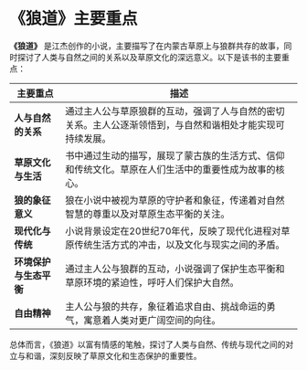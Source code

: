 # 《狼道》主要重点

**《狼道》** 是江杰创作的小说，主要描写了在内蒙古草原上与狼群共存的故事，同时探讨了人类与自然之间的关系以及草原文化的深远意义。以下是该书的主要重点：

| 主要重点                                     | 描述                                             |
|--------------------------------------------|--------------------------------------------------|
| **人与自然的关系**                     | 通过主人公与草原狼群的互动，强调了人与自然的密切关系。主人公逐渐领悟到，与自然和谐相处才能实现可持续发展。 |
| **草原文化与生活**                     | 书中通过生动的描写，展现了蒙古族的生活方式、信仰和传统文化。草原在人们生活中的重要性成为故事的核心。 |
| **狼的象征意义**                       | 狼在小说中被视为草原的守护者和象征，传递着对自然智慧的尊重以及对草原生态平衡的关注。 |
| **现代化与传统**                       | 小说背景设定在20世纪70年代，反映了现代化进程对草原传统生活方式的冲击，以及文化与现实之间的矛盾。 |
| **环境保护与生态平衡**                 | 通过主人公与狼群的互动，小说强调了保护生态平衡和草原环境的紧迫性，呼吁人们保护大自然。 |
| **自由精神**                           | 主人公与狼的共存，象征着追求自由、挑战命运的勇气，寓意着人类对更广阔空间的向往。 |

总体而言，《狼道》以富有情感的笔触，探讨了人类与自然、传统与现代之间的对立与和谐，深刻反映了草原文化和生态保护的重要性。
